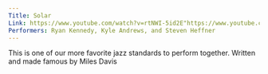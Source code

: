 ```yaml
---
Title: Solar
Link: https://www.youtube.com/watch?v=rtNWI-5id2E"https://www.youtube.com/watch?v=rtNWI-5id2E
Performers: Ryan Kennedy, Kyle Andrews, and Steven Heffner
---
```


This is one of our more favorite jazz standards  to perform together. Written and made famous by Miles Davis